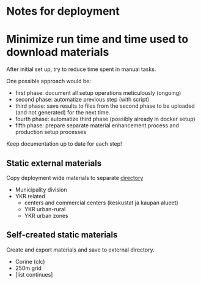 # Notes for deployment

# Minimize run time and time used to download materials

After initial set up, try to reduce time spent in manual tasks.

One possible approach would be:
* first phase: document all setup operations meticulously (ongoing)
* second phase: automatize previous step (with script)
* third phase: save results to files from the second phase to be uploaded (and not generated) for the next time.
* fourth phase: automatize third phase (possibly already in docker setup)
* fifth phase: prepare separate material enhancement process and production setup processes

Keep documentation up to date for each step!

## Static external materials

Copy deployment wide materials to separate [directory](https://drive.google.com/drive/folders/1VwqIB9lnApUohYG3UoQ-9oowBiPHnEgz?usp=share_link)

* Municipality division
* YKR related
  * centers and commercial centers (keskustat ja kaupan alueet)
  * YKR urban-rural
  * YKR urban zones

## Self-created static materials

Create and export materials and save to external directory.

* Corine (clc)
* 250m grid
* [list continues]

